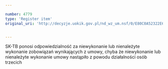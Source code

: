 ```yaml
---

number: 4779
type: 'Register item'
original_uri: 'http://decyzje.uokik.gov.pl/nd_wz_um.nsf/0/E80C0A52322E6296C1257B7A003E10F1?OpenDocument'


---
```


SK-TB ponosi odpowiedzialność za niewykonanie lub nienależyte wykonanie zobowiązań wynikających z umowy, chyba że niewykonanie lub nienależyte wykonanie umowy nastąpiło z powodu działalności osób trzecich
